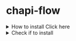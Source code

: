 # chapi-flow

<details>
  <summary>How to install Click here</summary>

  ## down load zip
  ```
    sudo wget https://github.com/hhklik/chapi-flow/archive/main.zip
    sudo unzip chapi-flow.zip
    sudo sh install.sh
  ``` 
</details>
<details>
  <summary>Check if to install </summary>

  ## Development requirements
  
  ```
    chapi --version
  ```

</details>
